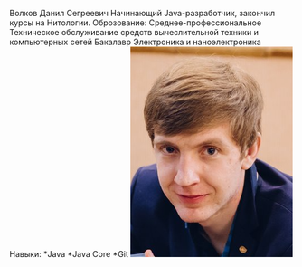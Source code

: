 Волков Данил Сегреевич
Начинающий Java-разработчик, закончил курсы на Нитологии.
Оброзование:
Среднее-профессиональное
Техническое обслуживание средств вычеслительной техники и компьютерных сетей
Бакалавр 
Электроника и наноэлектроника
Навыки:
*Java
*Java Core 
*Git
![MyFoto](img/Foto.PNG)
